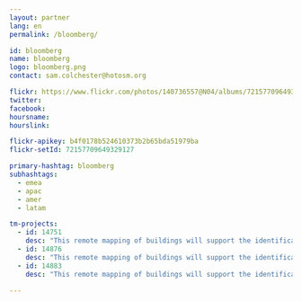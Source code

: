 ```yaml
---
layout: partner
lang: en
permalink: /bloomberg/

id: bloomberg
name: bloomberg
logo: bloomberg.png
contact: sam.colchester@hotosm.org

flickr: https://www.flickr.com/photos/140736557@N04/albums/72157709649329127
twitter: 
facebook: 
hoursname:
hourslink:

flickr-apikey: b4f0178b524610373b2b65bda51979ba
flickr-setId: 72157709649329127

primary-hashtag: bloomberg
subhashtags:
  - emea
  - apac
  - amer
  - latam

tm-projects:
  - id: 14751
    desc: "This remote mapping of buildings will support the identification and characterization of settlements, as well as the implementation of planned activities and largely the generation of data for humanitarian activities."
  - id: 14876
    desc: "This remote mapping of buildings will support the identification and characterization of settlements, as well as the implementation of planned activities and largely the generation of data for humanitarian activities."
  - id: 14883
    desc: "This remote mapping of buildings will support the identification and characterization of settlements, as well as the implementation of planned activities and largely the generation of data for humanitarian activities."

---
```

